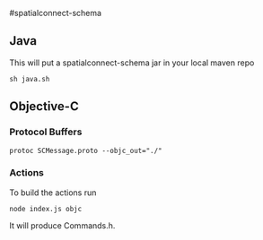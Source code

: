 #spatialconnect-schema

## Java
This will put a spatialconnect-schema jar in your local maven repo

```
sh java.sh
```

## Objective-C
### Protocol Buffers

```
protoc SCMessage.proto --objc_out="./"
```

### Actions
To build the actions run
```
node index.js objc
```
It will produce Commands.h.
